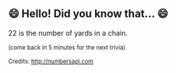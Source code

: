 ## 😄 Hello! Did you know that... 😄
22 is the number of yards in a chain.

<sup>(come back in 5 minutes for the next trivia)</sup>


<sup>Credits: http://numbersapi.com</sup>
